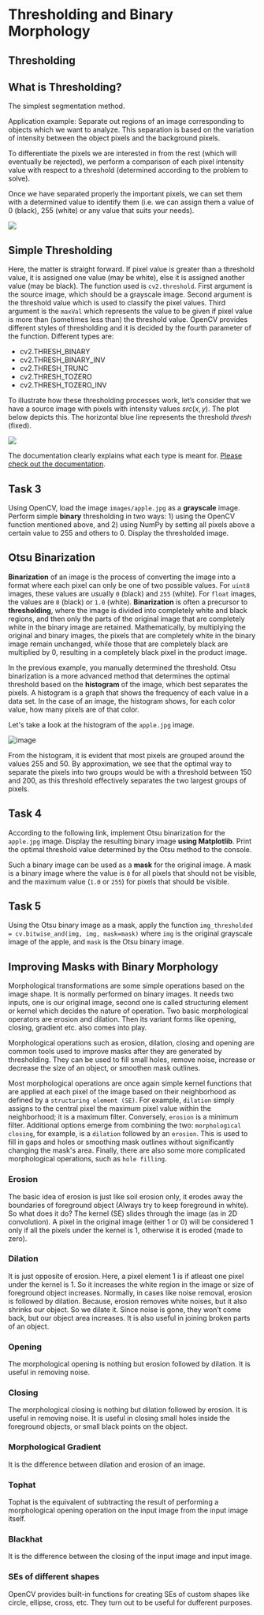 # Thresholding and Binary Morphology

## Thresholding

## What is Thresholding?

The simplest segmentation method. 

Application example: Separate out regions of an image corresponding to objects which we want to analyze. This separation is based on the variation of intensity between the object pixels and the background pixels.

To differentiate the pixels we are interested in from the rest (which will eventually be rejected), we perform a comparison of each pixel intensity value with respect to a threshold (determined according to the problem to
solve).

Once we have separated properly the important pixels, we can set them with a determined value to identify them (i.e. we can assign them a value of 0 (black), 255 (white) or any value that suits your needs).

![](https://docs.opencv.org/2.4/_images/Threshold_Tutorial_Theory_Example.jpg)

## Simple Thresholding

Here, the matter is straight forward. If pixel value is greater than a threshold value, it is assigned one value (may be white), else it is assigned another value (may be black). The function used is `cv2.threshold`. First
argument is the source image, which should be a grayscale image. Second argument is the threshold value which is used to classify the pixel values. Third argument is the ` maxVal ` which represents the value to be given if pixel
value is more than (sometimes less than) the threshold value. OpenCV provides different styles of thresholding and it is decided by the fourth parameter of the function. Different types are:

- cv2.THRESH_BINARY
- cv2.THRESH_BINARY_INV
- cv2.THRESH_TRUNC
- cv2.THRESH_TOZERO
- cv2.THRESH_TOZERO_INV

To illustrate how these thresholding processes work, let’s consider that we have a source image with pixels with intensity values $` src(x,y) `$. 
The plot below depicts this. The horizontal blue line represents the threshold $` thresh `$ (fixed).

![](https://docs.opencv.org/2.4/_images/Threshold_Tutorial_Theory_Base_Figure.png)

The documentation clearly explains what each type is meant for. [Please check out the
documentation](http://docs.opencv.org/doc/tutorials/imgproc/threshold/threshold.html).

## Task 3

Using OpenCV, load the image `images/apple.jpg` as a **grayscale** image. Perform simple **binary** thresholding in two ways: 1) using the OpenCV function mentioned above, and 2) using NumPy by setting all pixels above a certain value to 255 and others to 0. Display the thresholded image.

## Otsu Binarization

**Binarization** of an image is the process of converting the image into a format where each pixel can only be one of two possible values. For `uint8` images, these values are usually `0` (black) and `255` (white). For `float` images, the values are `0` (black) or `1.0` (white). **Binarization** is often a precursor to **thresholding**, where the image is divided into completely white and black regions, and then only the parts of the original image that are completely white in the binary image are retained. Mathematically, by multiplying the original and binary images, the pixels that are completely white in the binary image remain unchanged, while those that are completely black are multiplied by 0, resulting in a completely black pixel in the product image.

In the previous example, you manually determined the threshold. Otsu binarization is a more advanced method that determines the optimal threshold based on the **histogram** of the image, which best separates the pixels. A histogram is a graph that shows the frequency of each value in a data set. In the case of an image, the histogram shows, for each color value, how many pixels are of that color.

Let's take a look at the histogram of the `apple.jpg` image.

![image](https://github.com/user-attachments/assets/4e8c4963-191e-4f68-903d-8117ca5e8a9c)

From the histogram, it is evident that most pixels are grouped around the values 255 and 50. By approximation, we see that the optimal way to separate the pixels into two groups would be with a threshold between 150 and 200, as this threshold effectively separates the two largest groups of pixels.

## Task 4

According to the following link, implement Otsu binarization for the `apple.jpg` image. Display the resulting binary image **using Matplotlib**. Print the optimal threshold value determined by the Otsu method to the console.

Such a binary image can be used as a **mask** for the original image. A mask is a binary image where the value is `0` for all pixels that should not be visible, and the maximum value (`1.0` or `255`) for pixels that should be visible.

## Task 5

Using the Otsu binary image as a mask, apply the function `img_thresholded = cv.bitwise_and(img, img, mask=mask)` where `img` is the original grayscale image of the apple, and `mask` is the Otsu binary image.

## Improving Masks with Binary Morphology

Morphological transformations are some simple operations based on the image shape. It is normally performed on binary images. It needs two inputs, one is our original image, second one is called structuring element or kernel which decides the nature of operation. Two basic morphological operators are erosion and dilation. Then its variant forms like opening, closing, gradient etc. also comes into play.

Morphological operations such as erosion, dilation, closing and opening are common tools used to improve masks after they are generated by thresholding. They can be used to fill small holes, remove noise, increase or decrease the size of an object, or smoothen mask outlines.

Most morphological operations are once again simple kernel functions that are applied at each pixel of the image based on their neighborhood as defined by a `structuring element (SE)`. For example, `dilation` simply assigns to the central pixel the maximum pixel value within the neighborhood; it is a maximum filter. Conversely, `erosion` is a minimum filter. Additional options emerge from combining the two: `morphological closing`, for example, is a `dilation` followed by an `erosion`. This is used to fill in gaps and holes or smoothing mask outlines without significantly changing the mask's area. Finally, there are also some more complicated morphological operations, such as `hole filling`.

### Erosion

The basic idea of erosion is just like soil erosion only, it erodes away the boundaries of foreground object (Always try to keep foreground in white). So what does it do? The kernel (SE) slides through the image (as in 2D convolution). A pixel in the original image (either 1 or 0) will be considered 1 only if all the pixels under the kernel is 1, otherwise it is eroded (made to zero).

### Dilation

It is just opposite of erosion. Here, a pixel element 1 is if atleast one pixel under the kernel is 1. So it increases the white region in the image or size of foreground object increases. Normally, in cases like noise removal, erosion is followed by dilation. Because, erosion removes white noises, but it also shrinks our object. So we dilate it. Since noise is gone, they won’t come back, but our object area increases. It is also useful in joining broken parts of an object.

### Opening

The morphological opening is nothing but erosion followed by dilation. It is useful in removing noise.

### Closing

The morphological closing  is nothing but dilation followed by erosion. It is useful in removing noise. It is useful in closing small holes inside the foreground objects, or small black points on the object.

### Morphological Gradient

It is the difference between dilation and erosion of an image.

### Tophat

Tophat is the equivalent of subtracting the result of performing a morphological opening operation on the input image from the input image itself.

### Blackhat

It is the difference between the closing of the input image and input image.

### SEs of different shapes

OpenCV provides built-in functions for creating SEs of custom shapes like circle, ellipse, cross, etc. They turn out to be useful for dufferent purposes.



